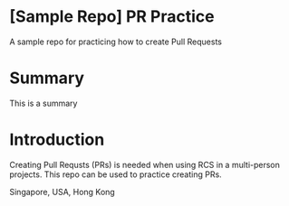 # [Sample Repo] PR Practice
A sample repo for practicing how to create Pull Requests

# Summary
This is a summary

# Introduction
Creating Pull Requsts (PRs) is needed when using RCS in a multi-person projects. This repo can be used to practice creating PRs.

Singapore, USA, Hong Kong
